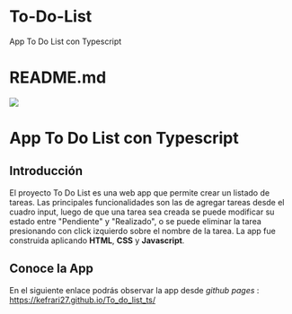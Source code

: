 # To-Do-List
App To Do List con Typescript

# README.md

![](https://res.cloudinary.com/kefrari27/image/upload/c_scale,w_150/v1602534445/Portafolio/Favicon_it7ppp.png)

App To Do List con Typescript
=============

Introducción
-------------

El proyecto To Do List es una web app que permite crear un listado de tareas. Las principales funcionalidades son las de agregar tareas desde el cuadro input, luego de que una tarea sea creada se puede modificar su estado entre "Pendiente" y "Realizado", o se puede eliminar la tarea presionando con click izquierdo sobre el nombre de la tarea.
La app fue construida aplicando **HTML**, **CSS** y **Javascript**.

Conoce la App
-------------

En el siguiente enlace podrás observar la app desde _github pages_ :
https://kefrari27.github.io/To_do_list_ts/


